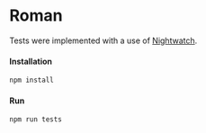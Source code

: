 # Roman
Tests were implemented with a use of [Nightwatch](http://nightwatchjs.org/).

#### Installation
```javascript
npm install
```

#### Run
```javascript
npm run tests
```
